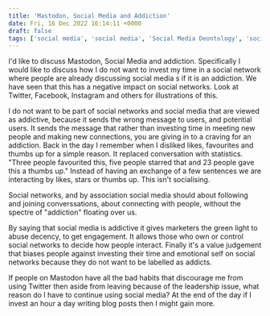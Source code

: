 ```yaml
---
title: 'Mastodon, Social Media and Addiction'
date: Fri, 16 Dec 2022 16:14:11 +0000
draft: false
tags: ['social media', 'social media', 'Social Media Deontology', 'social media living room']
---
```


I'd like to discuss Mastodon, Social Media and addiction. Specifically I would like to discuss how I do not want to invest my time in a social network where people are already discussing social media s if it is an addiction. We have seen that this has a negative impact on social networks. Look at Twitter, Facebook, Instagram and others for illustrations of this.

I do not want to be part of social networks and social media that are viewed as addictive, because it sends the wrong message to users, and potential users. It sends the message that rather than investing time in meeting new people and making new connections, you are giving in to a craving for an addiction. Back in the day I remember when I disliked likes, favourites and thumbs up for a simple reason. It replaced conversation with statistics. "Three people favourited this, five people starred that and 23 people gave this a thumbs up." Instead of having an exchange of a few sentences we are interacting by likes, stars or thumbs up. This isn't socialising.

Social networks, and by association social media should about following and joining converssations, about connecting with people, without the spectre of "addiction" floating over us.

By saying that social media is addictive it gives marketers the green light to abuse decency, to get engagement. It allows those who own or control social networks to decide how people interact. Finally it's a value judgement that biases people against investing their time and emotional self on social networks because they do not want to be labelled as addicts.

If people on Mastodon have all the bad habits that discourage me from using Twitter then aside from leaving because of the leadership issue, what reason do I have to continue using social media? At the end of the day if I invest an hour a day writing blog posts then I might gain more.